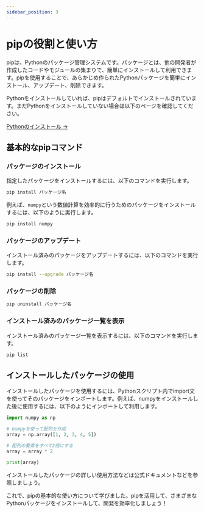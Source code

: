 ```yaml
---
sidebar_position: 3
---
```



# pipの役割と使い方

pipは、Pythonのパッケージ管理システムです。パッケージとは、他の開発者が作成したコードやモジュールの集まりで、簡単にインストールして利用できます。pipを使用することで、あらかじめ作られたPythonパッケージを簡単にインストール、アップデート、削除できます。

Pythonをインストールしていれば、pipはデフォルトでインストールされています。まだPythonをインストールしていない場合は以下のページを確認してください。

[Pythonのインストール →](/python/install)

## 基本的なpipコマンド

### パッケージのインストール

指定したパッケージをインストールするには、以下のコマンドを実行します。

```bash
pip install パッケージ名
```

例えば、`numpy`という数値計算を効率的に行うためのパッケージをインストールするには、以下のように実行します。

```bash
pip install numpy
```

### パッケージのアップデート

インストール済みのパッケージをアップデートするには、以下のコマンドを実行します。

```bash
pip install --upgrade パッケージ名
```

### パッケージの削除

```bash
pip uninstall パッケージ名
```

### インストール済みのパッケージ一覧を表示

インストール済みのパッケージ一覧を表示するには、以下のコマンドを実行します。

```bash
pip list
```

## インストールしたパッケージの使用

インストールしたパッケージを使用するには、Pythonスクリプト内でimport文を使ってそのパッケージをインポートします。例えば、numpyをインストールした後に使用するには、以下のようにインポートして利用します。

```py
import numpy as np

# numpyを使って配列を作成
array = np.array([1, 2, 3, 4, 5])

# 配列の要素をすべて2倍にする
array = array * 2

print(array)
```

インストールしたパッケージの詳しい使用方法などは公式ドキュメントなどを参照しましょう。

これで、pipの基本的な使い方について学びました。pipを活用して、さまざまなPythonパッケージをインストールして、開発を効率化しましょう！
